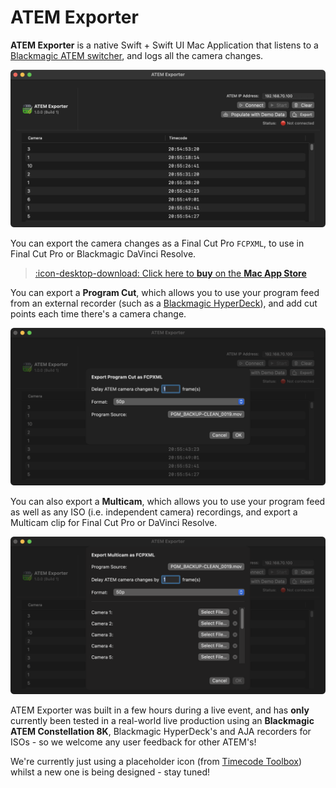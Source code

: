 # ATEM Exporter

**ATEM Exporter** is a native Swift + Swift UI Mac Application that listens to a [Blackmagic ATEM switcher](https://www.blackmagicdesign.com/products/atem), and logs all the camera changes.

![](/static/demo-data.png)

You can export the camera changes as a Final Cut Pro `FCPXML`, to use in Final Cut Pro or Blackmagic DaVinci Resolve.

> [:icon-desktop-download: Click here to **buy** on the **Mac App Store**](/buy/)

You can export a **Program Cut**, which allows you to use your program feed from an external recorder (such as a [Blackmagic HyperDeck](https://www.blackmagicdesign.com/products/hyperdeck)), and add cut points each time there's a camera change.

![](/static/program-cut.png)

You can also export a **Multicam**, which allows you to use your program feed as well as any ISO (i.e. independent camera) recordings, and export a Multicam clip for Final Cut Pro or DaVinci Resolve.

![](/static/multicam.png)

ATEM Exporter was built in a few hours during a live event, and has **only** currently been tested in a real-world live production using an **Blackmagic ATEM Constellation 8K**, Blackmagic HyperDeck's and AJA recorders for ISOs - so we welcome any user feedback for other ATEM's!

We're currently just using a placeholder icon (from [Timecode Toolbox](https://fcp.cafe/latenite/#timecode-toolbox)) whilst a new one is being designed - stay tuned!